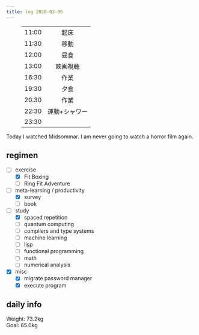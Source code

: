 ```yaml
---
title: log 2020-03-06
---
```


<section>

<figure>

|||
|:-|:-:|
|11:00|起床|
|11:30|移動|
|12:00|昼食|
|13:00|映画視聴|
|16:30|作業|
|19:30|夕食|
|20:30|作業|
|22:30|運動+シャワー|
|23:30||

</figure>

Today I watched Midsommar. I am never going to watch a horror film again.

</section>

## regimen

- [ ] exercise
  - [x] Fit Boxing
  - [ ] Ring Fit Adventure
- [ ] meta-learning / productivity
  - [x] survey
  - [ ] book
- [ ] study
  - [x] spaced repetition
  - [ ] quantum computing
  - [ ] compilers and type systems
  - [ ] machine learning
  - [ ] lisp
  - [ ] functional programming
  - [ ] math
  - [ ] numerical analysis
- [x] misc
  - [x] migrate password manager
  - [x] execute program

## daily info

Weight: 73.2kg   
Goal: 65.0kg
